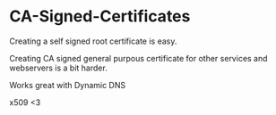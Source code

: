 # CA-Signed-Certificates

Creating a self signed root certificate is easy.

Creating CA signed general purpous certificate for other services and webservers is a bit harder.

Works great with Dynamic DNS

x509 <3
